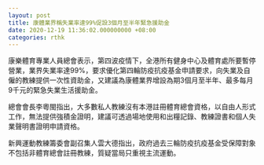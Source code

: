 ```yaml
---
layout: post
title: 康體業界稱失業率達99%促設3個月至半年緊急援助金
date: 2020-12-19 11:36:02.000000000 +08:00
categories: rthk
---
```


康樂體育專業人員總會表示，第四波疫情下，全港所有健身中心及體育處所要暫停營業，業界失業率達99%，要求優化第四輪防疫抗疫基金申請要求，向失業及自僱的教練提供一次性資助金，又建議為康體業界增設為期3個月至半年、最多每月9千元的緊急失業生活援助金。

總會會長李粵閩指出，大多數私人教練沒有本港註冊體育總會資格，以自由人形式工作，無法提供強積金證明，建議可透過場地使用和出糧記錄、教練證書和個人失業聲明書證明申請資格。

新興運動教練籌委會副召集人雲大德指出，政府過去三輪防疫抗疫基金受保障對象不包括非體育總會註冊教練，質疑當局只重視主流運動。
